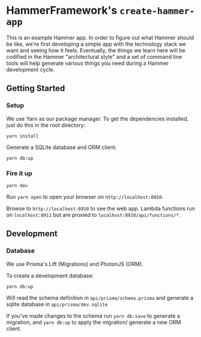 # HammerFramework's `create-hammer-app`

This is an example Hammer app. In order to figure out what Hammer should be
like, we're first developing a simple app with the technology stack we want and
seeing how it feels. Eventually, the things we learn here will be codified in
the Hammer "architectural style" and a set of command line tools will help
generate various things you need during a Hammer development cycle.

## Getting Started

### Setup

We use Yarn as our package manager. To get the dependencies installed, just do
this in the root directory:

```terminal
yarn install
```

Generate a SQLite database and ORM client:

```terminal
yarn db:up
```

### Fire it up

```terminal
yarn dev
```

Run `yarn open` to open your browser on `http://localhost:8910`.

Browse to `http://localhost:8910` to see the web app. Lambda functions run on
`localhost:8911` but are proxied to `localhost:8910/api/functions/*`.

## Development

### Database

We use Prisma's Lift (Migrations) and PhotonJS (ORM).

To create a development database:

```terminal
yarn db:up
```

Will read the schema definition in `api/prisma/schema.prisma` and generate a
sqlite database in `api/prisma/dev.sqlite`

If you've made changes to the schema run `yarn db:save` to generate a migration, and
`yarn db:up` to apply the migration/ generate a new ORM client.
